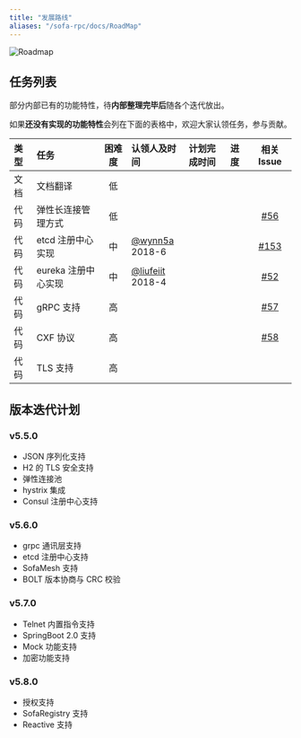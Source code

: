 ```yaml
---
title: "发展路线"
aliases: "/sofa-rpc/docs/RoadMap"
---
```



![Roadmap](roadmap.png)


## 任务列表

部分内部已有的功能特性，待**内部整理完毕后**随各个迭代放出。

如果**还没有实现的功能特性**会列在下面的表格中，欢迎大家认领任务，参与贡献。

| 类型 | 任务              | 困难度 | 认领人及时间      | 计划完成时间 | 进度 | 相关 Issue |
|:----|:------------------|:-----:|:------------------|:------------|:----|:--------:|
| 文档 | 文档翻译           |   低   |                 |            |     |         |
| 代码 | 弹性长连接管理方式  |   低  |                  |            |     | [#56](https://github.com/sofastack/sofa-rpc/issues/56) |
| 代码 | etcd 注册中心实现   |   中   | [@wynn5a](https://github.com/wynn5a)<br>2018-6    |            |      | [#153](https://github.com/sofastack/sofa-rpc/issues/153)    |         |
| 代码 | eureka 注册中心实现 |   中   | [@liufeiit](https://github.com/liufeiit)<br>2018-4 |            |     | [#52](https://github.com/sofastack/sofa-rpc/issues/52)        |
| 代码 | gRPC 支持         |   高   |                  |            |     | [#57](https://github.com/sofastack/sofa-rpc/issues/57) |
| 代码 | CXF 协议          |   高   |                  |            |     | [#58](https://github.com/sofastack/sofa-rpc/issues/58)  |
| 代码 | TLS 支持          |   高   |                  |            |     |   |

## 版本迭代计划

### v5.5.0

- JSON 序列化支持
- H2 的 TLS 安全支持
- 弹性连接池
- hystrix 集成
- Consul 注册中心支持

### v5.6.0

- grpc 通讯层支持
- etcd 注册中心支持
- SofaMesh 支持
- BOLT 版本协商与 CRC 校验

### v5.7.0

- Telnet 内置指令支持
- SpringBoot 2.0 支持
- Mock 功能支持
- 加密功能支持

### v5.8.0

- 授权支持
- SofaRegistry 支持
- Reactive 支持
